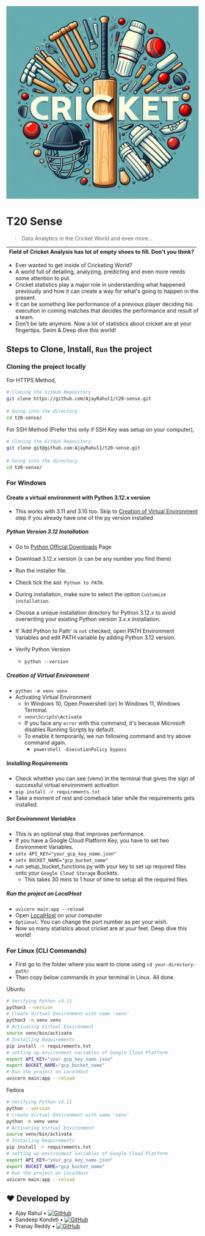 ![T20 Sense Thumbnail (AI Generated with prompt 'Text "Cricket" with symbols of cricket like Bat, Stumps, Red Cork Ball, White Cork Ball, LBW Pads, Stump Bails, helmet, Wicket Keeper Gloves around')](/static/t20-sense-thumbnail.jpeg)

# T20 Sense

> Data Analytics in the Cricket World and even more...

| Field of Cricket Analysis has lot of empty shoes to fill. Don't you think? |
|:--:|

- Ever wanted to get inside of Cricketing World?
- A world full of detailing, analyzing, predicting and even more needs some attention to put.
- Cricket statistics play a major role in understanding what happened previously and how it can create a way for what's going to happen in the present.
- It can be something like performance of a previous player deciding his execution in coming matches that decides the performance and result of a team.
- Don't be late anymore. Now a lot of statistics about cricket are at your fingertips. Swim & Deep dive this world!

## Steps to Clone, Install, `Run` the project

### Cloning the project locally

For HTTPS Method,

```sh
# Cloning the GitHub Repository
git clone https://github.com/AjayRahul1/t20-sense.git

# Going into the directory
cd t20-sense/
```

For SSH Method (Prefer this only if SSH Key was setup on your computer),

```sh
# Cloning the GitHub Repository
git clone git@github.com:AjayRahul1/t20-sense.git

# Going into the directory
cd t20-sense/
```

### For Windows

#### Create a virtual environment with Python 3.12.x version

- This works with 3.11 and 3.10 too. Skip to [Creation of Virtual Environment](#creation-of-virtual-environment) step if you already have one of the py version installed

##### Python Version 3.12 Installation

- Go to [Python Official Downloads](https://www.python.org/downloads/) Page
- Download 3.12.x version (x can be any number you find there)
- Run the installer file.
- Check tick the `Add Python to PATH`.
- During installation, make sure to select the option `Customize installation`.
- Choose a unique installation directory for Python 3.12.x to avoid overwriting your existing Python version 3.x.x installation.
- If 'Add Python to Path' is `not` checked, open PATH Environment Variables and edit PATH variable by adding Python 3.12 version.

- Verify Python Version
  - ```python --version```

##### Creation of Virtual Environment

- ```python -m venv venv```
- Activating Virtual Environment
  - In Windows 10, Open Powershell (or) In Windows 11, Windows Terminal. 
  - ```venv\Scripts\Activate```
  - If you face any `error` with this command, it's because Microsoft disables Running Scripts by default.
  - To enable it temporarily, we run following command and try above command again.
    - ```powershell -ExecutionPolicy bypass```

##### Installing Requirements

- Check whether you can see (venv) in the terminal that gives the sign of successful virtual environment activation
- ```pip install -r requirements.txt```
- Take a moment of rest and comeback later while the requirements gets installed.

##### Set Environment Variables

- This is an optional step that improves performance.
- If you have a Google Cloud Platform Key, you have to set two Environment Variables.
- `setx API_KEY="your_gcp_key_name.json"`
- `setx BUCKET_NAME="gcp_bucket_name"`
- run setup_bucket_functions.py with your key to set up required files onto your `Google Cloud Storage` Buckets.
  - This takes 30 mins to 1 hour of time to setup all the required files.

##### Run the project on LocalHost

- ```uvicorn main:app --reload```
- Open [LocalHost](http://127.0.0.1:8000/) on your computer
- `Optional`: You can change the port number as per your wish.
- Now so many statistics about cricket are at your feet. Deep dive this world!

### For Linux (CLI Commands)

- First go to the folder where you want to clone using `cd your-directory-path/`
- Then copy below commands in your terminal in Linux. All done.

Ubuntu

```sh
# Verifying Python v3.11
python3 --version
# Create Virtual Environment with name 'venv'
python3 -m venv venv
# Activating Virtual Environment
source venv/bin/activate
# Installing Requirements
pip install -r requirements.txt
# setting up environment variables of Google Cloud Platform
export API_KEY="your_gcp_key_name.json"
export BUCKET_NAME="gcp_bucket_name"
# Run the project on LocalHost
uvicorn main:app --reload
```

Fedora

```sh
# Verifying Python v3.11
python --version
# Create Virtual Environment with name 'venv'
python -m venv venv
# Activating Virtual Environment
source venv/bin/activate
# Installing Requirements
pip install -r requirements.txt
# setting up environment variables of Google Cloud Platform
export API_KEY="your_gcp_key_name.json"
export BUCKET_NAME="gcp_bucket_name"
# Run the project on LocalHost
uvicorn main:app --reload
```

## ♥ Developed by

- Ajay Rahul • [![GitHub](https://img.shields.io/badge/github-%23121011.svg?style=plastic&logo=github&logoColor=white)](https://github.com/AjayRahul1/)
- Sandeep Kondeti • [![GitHub](https://img.shields.io/badge/github-%23121011.svg?style=plastic&logo=github&logoColor=white)](https://github.com/sandeep-006)
- Pranay Reddy • [![GitHub](https://img.shields.io/badge/github-%23121011.svg?style=plastic&logo=github&logoColor=white)](https://github.com/pranayreddy241)
